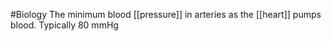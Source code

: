 #Biology 
The minimum blood [[pressure]] in arteries as the [[heart]] pumps blood. Typically 80 mmHg
